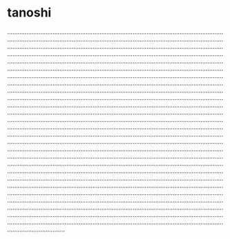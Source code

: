 # tanoshi
.....................................................................................................................................................................................................................................................................................................................................................................................................................................................................................................................................................................................................................................................................................................................................................................................................................................................................................................................................................................................................................................................................................................................................................................................................................................................................................................................................................................................................................................................................................................................................................................................................................................................................................................................................................................................................................................................................................................................................................................................................................................................................................................................................................................................................................................................................................................................................................................................................................................................................................................................................................................................................................................................................................................................................................................................................................................................................................................................................................................................................................................................................................................................................................................................................................................................................................................................................................................................................................................................................................................................